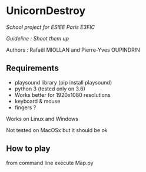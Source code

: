 # UnicornDestroy
 _School project for ESIEE Paris E3FIC_
 
  _Guideline : Shoot them up_ 
  
 Authors : Rafaël MIOLLAN and Pierre-Yves OUPINDRIN
 

## Requirements
- playsound library (pip install playsound) 
- python 3 (tested only on 3.6)
- Works better for 1920x1080 resolutions
- keyboard & mouse
- fingers ?

Works on Linux and Windows

Not tested on MacOSx but it should be ok

## How to play
from command line execute Map.py


